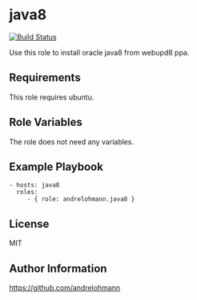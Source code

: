 java8
=======

[![Build Status](https://travis-ci.org/andrelohmann/ansible-role-java8.svg?branch=master)](https://travis-ci.org/andrelohmann/ansible-role-java8)

Use this role to install oracle java8 from webupd8 ppa.

Requirements
------------

This role requires ubuntu.

Role Variables
--------------

The role does not need any variables.

Example Playbook
----------------

    - hosts: java8
      roles:
         - { role: andrelohmann.java8 }

License
-------

MIT

Author Information
------------------

https://github.com/andrelohmann
